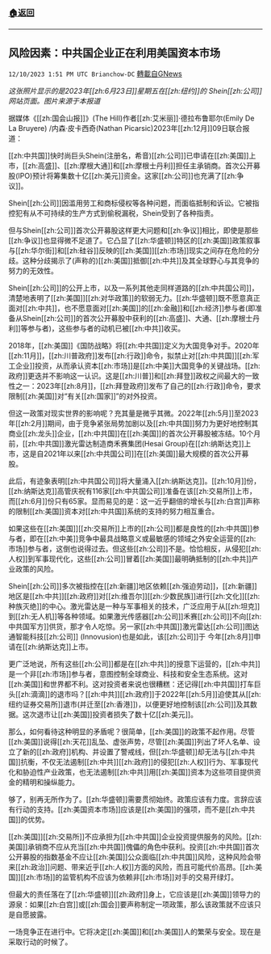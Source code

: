 ###  [:house:返回](README.md)
---


## 风险因素：中共国企业正在利用美国资本市场
`12/10/2023 1:51 PM UTC Brianchow-DC` [轉載自GNews](https://gnews.org/articles/2093141)

*这张照片显示的是2023年[[zh:6月23日]]星期五在[[zh:纽约]]的 Shein[[zh:公司]]网站页面。图片来源于本报道*

据媒体《[[zh:国会山报]]》(The Hill)作者[[zh:艾米丽]]·德拉布鲁耶尔(Emily De La Bruyere) /内森·皮卡西奇(Nathan Picarsic)2023年[[zh:12月]]09日联合报道：

[[zh:中共国]]快时尚巨头Shein(注册名，希音)[[zh:公司]]已申请在[[zh:美国]]上市，[[zh:高盛]]、[[zh:摩根大通]]和[[zh:摩根士丹利]]担任主承销商。首次公开募股(IPO)预计将筹集数十亿[[zh:美元]]资金。这家[[zh:公司]]也充满了[[zh:争议]]。

Shein[[zh:公司]]因滥用劳工和商标侵权等各种问题，而面临抵制和诉讼。它被指控犯有从不可持续的生产方式到偷税漏税，Shein受到了各种指责。

但与Shein[[zh:公司]]首次公开募股这样更大问题和[[zh:争议]]相比，即使是那些[[zh:争议]]也显得微不足道了。它凸显了[[zh:华盛顿]]特区的[[zh:美国]]政策叙事与[[zh:华尔街]]和[[zh:硅谷]]反映的[[zh:美国]][[zh:市场]]现实之间存在危险的分歧。这种分歧揭示了(声称的)[[zh:美国]]抵御[[zh:中共]]及其全球野心与其竞争的努力的无效性。

Shein[[zh:公司]]的公开上市，以及一系列其他走同样道路的[[zh:中共国公司]]，清楚地表明了[[zh:美国]][[zh:对华政策]]的软弱无力。[[zh:华盛顿]]既不愿意真正面对[[zh:中共]]，也不愿意面对[[zh:美国]]的[[zh:金融]]和[[zh:经济]]参与者(即准备从Shein[[zh:公司]]的首次公开募股中获利的[[zh:高盛]]、大通、[[zh:摩根士丹利]]等参与者)，这些参与者的动机已被[[zh:中共]]收买。

2018年，[[zh:美国]]《国防战略》将[[zh:中共国]]定义为大国竞争对手。2020年[[zh:11月]]，[[zh:川普政府]]发布[[zh:行政]]命令，拟禁止对[[zh:中共国]][[zh:军工企业]]投资，从而承认资本[[zh:市场]]是[[zh:中美]]大国竞争的关键战场。[[zh:政府]]更迭并不影响这一认识。这是[[zh:川普]]和[[zh:拜登]]政权之间最大的一致性之一：2023年[[zh:8月]]，[[zh:拜登政府]]发布了自己的[[zh:行政]]命令，要求限制[[zh:美国]]对“有关[[zh:国家]]”的对外投资。

但这一政策对现实世界的影响呢？充其量是微乎其微。2022年[[zh:5月]]至2023年[[zh:2月]]期间，由于竞争紧张局势加剧以及[[zh:中共国]]努力为更好地控制其商业[[zh:龙头]]企业，[[zh:中共国]]在[[zh:美国]]的首次公开募股被冻结。10个月前，[[zh:中共国]]激光雷达制造商禾赛集团(Hesai Group)在[[zh:纳斯达克]]上市，这是自2021年以来[[zh:中共国公司]]在[[zh:美国]]最大规模的首次公开募股。

此后，有迹象表明[[zh:中共国公司]]将大量涌入[[zh:纳斯达克]]。[[zh:10月]]份，[[zh:纳斯达克]]高管庆祝有116家[[zh:中共国公司]]准备在该[[zh:交易所]]上市，而[[zh:6月]]份只有65家。显而易见的是：这一近乎翻倍的增长与[[zh:白宫]]声称的限制[[zh:美国]]资本对[[zh:中共国]]系统的支持的努力相互重合。

如果这些在[[zh:美国]][[zh:交易所]]上市的[[zh:公司]]都是良性的[[zh:中共国]]参与者，即在[[zh:中美]]竞争中最具战略意义或最敏感的领域之外安全运营的[[zh:市场]]参与者，这倒也说得过去。但这些[[zh:公司]]不是。恰恰相反，从侵犯[[zh:人权]]到军事现代化，这些[[zh:公司]]冒着[[zh:美国]]最明确抵制的[[zh:中共]]产业政策的风险。

Shein[[zh:公司]]多次被指控在[[zh:新疆]]地区依赖[[zh:强迫劳动]]，[[zh:新疆]]地区是[[zh:中共]][[zh:政府]]对[[zh:维吾尔]][[zh:少数民族]]进行[[zh:文化]][[zh:种族灭绝]]的中心。激光雷达是一种与军事相关的技术，广泛应用于从[[zh:坦克]]到[[zh:无人机]]等各种领域。如果激光传感器[[zh:公司]]禾赛[[zh:公司]]不向[[zh:中共国军方]]供货，那才令人吃惊。另一家[[zh:中共国]]激光雷达[[zh:公司]]图达通智能科技[[zh:公司]] (Innovusion)也是如此，该[[zh:公司]]于 今年[[zh:8月]]申请在[[zh:纳斯达克]]上市。

更广泛地说，所有这些[[zh:公司]]都是在[[zh:中共]]的授意下运营的，[[zh:中共]]是一个非[[zh:市场]]参与者，意图控制全球商业、科技和安全生态系统。这对[[zh:美国]]和世界都不利。这对投资者来说也很糟糕：还记得[[zh:中共国]]打车巨头[[zh:滴滴]]的退市吗？[[zh:中共]][[zh:政府]]于2022年[[zh:5月]]迫使其从[[zh:纽约证券交易所]]退市(并迁至[[zh:香港]])，以便更好地控制该[[zh:公司]]及其数据。这次退市让[[zh:美国]]投资者损失了数十亿[[zh:美元]]。

那么，如何看待这种明显的矛盾呢？很简单，[[zh:美国]]的政策不起作用。尽管[[zh:美国]]说得[[zh:天花]]乱坠、虚张声势，尽管[[zh:美国]]列出了坏人名单、设立了新的[[zh:政府]]机构、并设置了警戒线，但[[zh:华盛顿]]却无法与[[zh:中共国]]抗衡，不仅无法遏制[[zh:中共]][[zh:政府]]的侵犯[[zh:人权]]行为、军事现代化和胁迫性产业政策，也无法遏制[[zh:中共]]用[[zh:美国]]资本为这些项目提供资金的精明和操纵能力。

够了，别再无所作为了。[[zh:华盛顿]]需要贯彻始终。政策应该有力度。言辞应该有行动的支持。[[zh:美国资本市场]]应该是[[zh:美国]]的强项，而不是[[zh:中共国]]的优势。

[[zh:美国]][[zh:交易所]]不应承担为[[zh:中共国]]企业投资提供服务的风险。[[zh:美国]]承销商不应从充当[[zh:中共国]]傀儡的角色中获利。投资[[zh:中共国]]首次公开募股的指数基金不应让[[zh:美国]]公众面临[[zh:中共国]]风险，这种风险会带来[[zh:政治]]问题、带来近乎[[zh:人权]]方面的风险，而且可能代价高昂。[[zh:美国]][[zh:市场]]的监管机构不应该为依赖非[[zh:市场]]对手的交易开绿灯。

但最大的责任落在了[[zh:华盛顿]][[zh:政府]]身上，它应该是[[zh:美国]]领导力的源泉：如果[[zh:白宫]]或[[zh:国会]]要声称制定一项政策，那么该政策就不应该只是自愿披露。

一场竞争正在进行中。它将决定[[zh:美国]]和[[zh:美国]]人的繁荣与安全。现在是采取行动的时候了。
